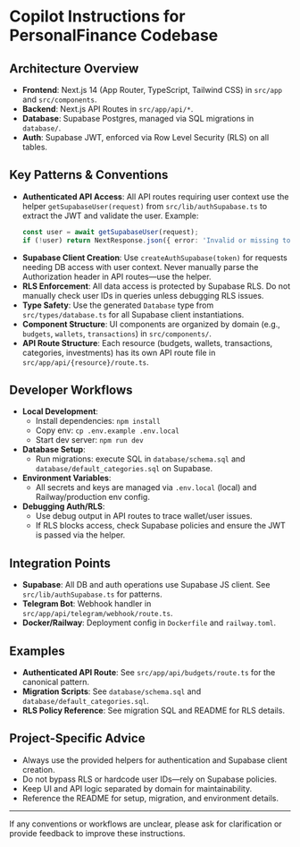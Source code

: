 # Copilot Instructions for PersonalFinance Codebase

## Architecture Overview
- **Frontend**: Next.js 14 (App Router, TypeScript, Tailwind CSS) in `src/app` and `src/components`.
- **Backend**: Next.js API Routes in `src/app/api/*`.
- **Database**: Supabase Postgres, managed via SQL migrations in `database/`.
- **Auth**: Supabase JWT, enforced via Row Level Security (RLS) on all tables.

## Key Patterns & Conventions
- **Authenticated API Access**: All API routes requiring user context use the helper `getSupabaseUser(request)` from `src/lib/authSupabase.ts` to extract the JWT and validate the user. Example:
  ```typescript
  const user = await getSupabaseUser(request);
  if (!user) return NextResponse.json({ error: 'Invalid or missing token' }, { status: 401 });
  ```
- **Supabase Client Creation**: Use `createAuthSupabase(token)` for requests needing DB access with user context. Never manually parse the Authorization header in API routes—use the helper.
- **RLS Enforcement**: All data access is protected by Supabase RLS. Do not manually check user IDs in queries unless debugging RLS issues.
- **Type Safety**: Use the generated `Database` type from `src/types/database.ts` for all Supabase client instantiations.
- **Component Structure**: UI components are organized by domain (e.g., `budgets`, `wallets`, `transactions`) in `src/components/`.
- **API Route Structure**: Each resource (budgets, wallets, transactions, categories, investments) has its own API route file in `src/app/api/{resource}/route.ts`.

## Developer Workflows
- **Local Development**:
  - Install dependencies: `npm install`
  - Copy env: `cp .env.example .env.local`
  - Start dev server: `npm run dev`
- **Database Setup**:
  - Run migrations: execute SQL in `database/schema.sql` and `database/default_categories.sql` on Supabase.
- **Environment Variables**:
  - All secrets and keys are managed via `.env.local` (local) and Railway/production env config.
- **Debugging Auth/RLS**:
  - Use debug output in API routes to trace wallet/user issues.
  - If RLS blocks access, check Supabase policies and ensure the JWT is passed via the helper.

## Integration Points
- **Supabase**: All DB and auth operations use Supabase JS client. See `src/lib/authSupabase.ts` for patterns.
- **Telegram Bot**: Webhook handler in `src/app/api/telegram/webhook/route.ts`.
- **Docker/Railway**: Deployment config in `Dockerfile` and `railway.toml`.

## Examples
- **Authenticated API Route**:
  See `src/app/api/budgets/route.ts` for the canonical pattern.
- **Migration Scripts**:
  See `database/schema.sql` and `database/default_categories.sql`.
- **RLS Policy Reference**:
  See migration SQL and README for RLS details.

## Project-Specific Advice
- Always use the provided helpers for authentication and Supabase client creation.
- Do not bypass RLS or hardcode user IDs—rely on Supabase policies.
- Keep UI and API logic separated by domain for maintainability.
- Reference the README for setup, migration, and environment details.

---

If any conventions or workflows are unclear, please ask for clarification or provide feedback to improve these instructions.
